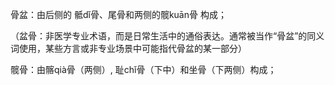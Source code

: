 骨盆：由后侧的 骶dǐ骨、尾骨和两侧的髋kuān骨 构成；

（​盆骨：非医学专业术语，而是日常生活中的通俗表达。​通常被当作“骨盆”的同义词使用，某些方言或非专业场景中可能指代骨盆的某一部分）

髋骨：由髂qià骨（两侧）, 耻chǐ骨（下中）和坐骨（下两侧）构成；